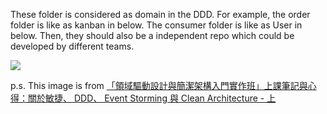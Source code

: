 These folder is considered as domain in the DDD. For example, the order folder is like as kanban in below. The consumer folder is like as User in below. Then, they should also be a independent repo which could be developed by different teams.

![](https://yuanchieh.page/posts/2022/img/0114/bound-right.png)

p.s. This image is from [「領域驅動設計與簡潔架構入門實作班」上課筆記與心得：關於敏捷、 DDD、 Event Storming 與 Clean Architecture - 上](https://yuanchieh.page/posts/2022/2022-01-14-%E9%A0%98%E5%9F%9F%E9%A9%85%E5%8B%95%E8%A8%AD%E8%A8%88%E8%88%87%E7%B0%A1%E6%BD%94%E6%9E%B6%E6%A7%8B%E5%85%A5%E9%96%80%E5%AF%A6%E4%BD%9C%E7%8F%AD%E4%B8%8A%E8%AA%B2%E7%AD%86%E8%A8%98%E8%88%87%E5%BF%83%E5%BE%97%E9%97%9C%E6%96%BC%E6%95%8F%E6%8D%B7-ddd-%E8%88%87-event-storming-%E4%B8%8A/)